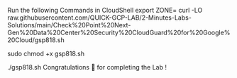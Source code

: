 Run the following Commands in CloudShell
export ZONE=
curl -LO raw.githubusercontent.com/QUICK-GCP-LAB/2-Minutes-Labs-Solutions/main/Check%20Point%20Next-Gen%20Data%20Center%20Security%20CloudGuard%20for%20Google%20Cloud/gsp818.sh

sudo chmod +x gsp818.sh

./gsp818.sh
Congratulations 🎉 for completing the Lab !